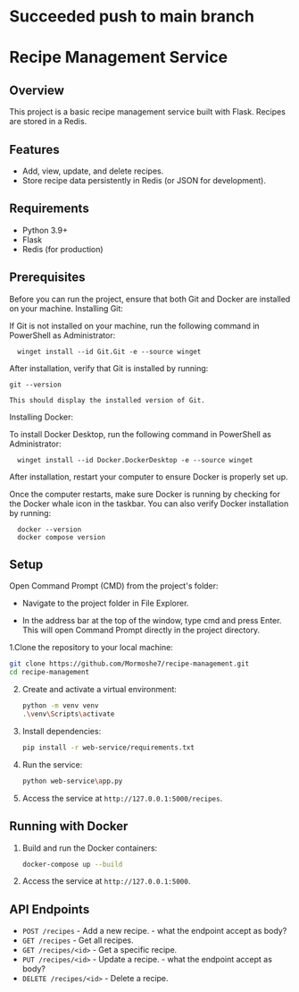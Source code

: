 # Succeeded push to main branch
# Recipe Management Service

## Overview
This project is a basic recipe management service built with Flask. Recipes are stored in a Redis.

## Features
- Add, view, update, and delete recipes.
- Store recipe data persistently in Redis (or JSON for development).

## Requirements
- Python 3.9+
- Flask
- Redis (for production)

 ## Prerequisites

Before you can run the project, ensure that both Git and Docker are installed on your machine.
Installing Git:

If Git is not installed on your machine, run the following command in PowerShell as Administrator:

      winget install --id Git.Git -e --source winget

After installation, verify that Git is installed by running:

    git --version

    This should display the installed version of Git.

Installing Docker:

To install Docker Desktop, run the following command in PowerShell as Administrator:

      winget install --id Docker.DockerDesktop -e --source winget

After installation, restart your computer to ensure Docker is properly set up.

Once the computer restarts, make sure Docker is running by checking for the Docker whale icon in the taskbar. You can also verify Docker installation by running:

      docker --version
      docker compose version

## Setup
Open Command Prompt (CMD) from the project's folder:

- Navigate to the project folder in File Explorer.

- In the address bar at the top of the window, type cmd and press Enter. This will open Command Prompt directly in the project directory.

1.Clone the repository to your local machine:
   ```bash
   git clone https://github.com/Mormoshe7/recipe-management.git
   cd recipe-management
   ```

2. Create and activate a virtual environment:
   ```bash
   python -m venv venv
   .\venv\Scripts\activate
   ```

3. Install dependencies:
   ```bash
   pip install -r web-service/requirements.txt
   ```

4. Run the service:
   ```bash
   python web-service\app.py
   ```

5. Access the service at `http://127.0.0.1:5000/recipes`.

## Running with Docker
1. Build and run the Docker containers:
   ```bash
   docker-compose up --build
   ```

2. Access the service at `http://127.0.0.1:5000`.

## API Endpoints
- `POST /recipes` - Add a new recipe. - what the endpoint accept as body?
- `GET /recipes` - Get all recipes.
- `GET /recipes/<id>` - Get a specific recipe.
- `PUT /recipes/<id>` - Update a recipe. - what the endpoint accept as body?
- `DELETE /recipes/<id>` - Delete a recipe.
